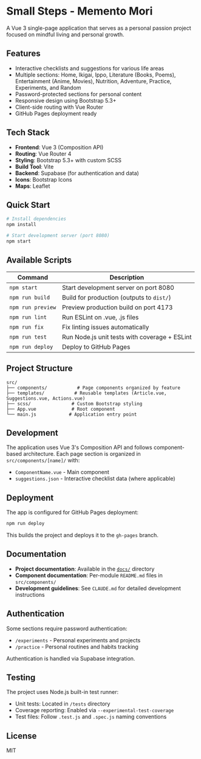 # Small Steps - Memento Mori

A Vue 3 single-page application that serves as a personal passion project focused on mindful living and personal growth.

## Features

- Interactive checklists and suggestions for various life areas
- Multiple sections: Home, Ikigai, Ippo, Literature (Books, Poems), Entertainment (Anime, Movies), Nutrition, Adventure, Practice, Experiments, and Random
- Password-protected sections for personal content
- Responsive design using Bootstrap 5.3+
- Client-side routing with Vue Router
- GitHub Pages deployment ready

## Tech Stack

- **Frontend**: Vue 3 (Composition API)
- **Routing**: Vue Router 4
- **Styling**: Bootstrap 5.3+ with custom SCSS
- **Build Tool**: Vite
- **Backend**: Supabase (for authentication and data)
- **Icons**: Bootstrap Icons
- **Maps**: Leaflet

## Quick Start

```sh
# Install dependencies
npm install

# Start development server (port 8080)
npm start
```

## Available Scripts

| Command | Description |
|---------|-------------|
| `npm start` | Start development server on port 8080 |
| `npm run build` | Build for production (outputs to `dist/`) |
| `npm run preview` | Preview production build on port 4173 |
| `npm run lint` | Run ESLint on .vue, .js files |
| `npm run fix` | Fix linting issues automatically |
| `npm run test` | Run Node.js unit tests with coverage + ESLint |
| `npm run deploy` | Deploy to GitHub Pages |

## Project Structure

```
src/
├── components/           # Page components organized by feature
├── templates/           # Reusable templates (Article.vue, Suggestions.vue, Actions.vue)
├── scss/               # Custom Bootstrap styling
├── App.vue             # Root component
└── main.js            # Application entry point
```

## Development

The application uses Vue 3's Composition API and follows component-based architecture. Each page section is organized in `src/components/[name]/` with:

- `ComponentName.vue` - Main component
- `suggestions.json` - Interactive checklist data (where applicable)

## Deployment

The app is configured for GitHub Pages deployment:

```sh
npm run deploy
```

This builds the project and deploys it to the `gh-pages` branch.

## Documentation

- **Project documentation**: Available in the [`docs/`](docs) directory
- **Component documentation**: Per-module `README.md` files in `src/components/`
- **Development guidelines**: See `CLAUDE.md` for detailed development instructions

## Authentication

Some sections require password authentication:
- `/experiments` - Personal experiments and projects
- `/practice` - Personal routines and habits tracking

Authentication is handled via Supabase integration.

## Testing

The project uses Node.js built-in test runner:
- Unit tests: Located in `/tests` directory
- Coverage reporting: Enabled via `--experimental-test-coverage`
- Test files: Follow `.test.js` and `.spec.js` naming conventions

## License

MIT
